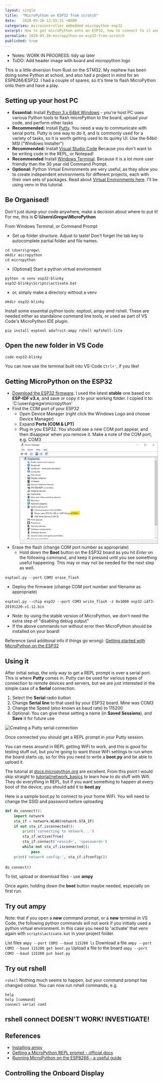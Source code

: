 ```yaml
---
layout: single
title:  "MicroPython on ESP32 from scratch"
date:   2020-05-26 13:55:31 +0000
categories: microcontroller embedded micropython esp32
excerpt: How to get microPython onto an ESP32, how to connect to it and write code. Some example code includes displaying text on an onboard OLED. I've tried to make this page completely noob friendly, and focused on Windows (the official docs are Linux-biased)
permalink: 2020-05-26-micropython-on-esp32-from-scratch
published: true
---
```


* Notes: WORK IN PROGRESS: tidy up later
* ToDO: Add header image with board and micropython logo


This is a little diversion from Rust on the STM32. My nephew has been doing some Python at school, and also had a project in mind for an ESP8266/ESP32. I had a couple of spares, so it's time to flash MicroPython onto them and have a play.

## Setting up your host PC 

* **Essential:** Install [Python 3.x 64bit Windows](https://www.python.org/downloads/windows/) - you're host PC uses various Python tools to flash microPython to the board, upload your code, and perform other tasks
* **Recommended:** Install [Putty](https://www.chiark.greenend.org.uk/~sgtatham/putty/latest.html). You need a way to communicate with serial ports. Putty is one way to do it, and is commonly used for a variety of tasks, so it is worth getting used to its quirky UI.  Use the 64bit MSI ("Windows Installer")
* **Recommended:** Install [Visual Studio Code](https://code.visualstudio.com/) Because you don't want to be writing code in the REPL, or Notepad!
* **Recommended** Install [Windows Terminal](https://aka.ms/terminal). Because it is a lot more user friendly than the 30 year old Command Prompt.
* **Optional:** Python Virtual Environments are very useful, as they allow you to create independent environments for different projects, each with their own sets of packages. Read about [Virtual Environments here](https://docs.python.org/3/tutorial/venv.html). I'll be using venv in this tutorial.

## Be Organised!

Don't just dump your code anywhere, make a decision about where to put it! For me, this is **C:\Users\Gregw\MicroPython**

From Windows Terminal, or Command Prompt

* Set up folder structure. Adjust to taste! Don't forget the tab key to autocomplete partial folder and file names.

```dos
cd \Users\gregw\
mkdir micropython
cd micropython
```

* [Optional] Start a python virtual environment

```dos
python -m venv esp32-blinky
esp32-blinky\Scripts\activate.bat
```
* or, simply make a directory without a venv

```dos
mkdir esp32-blinky
```

Install some essential python tools: esptool, ampy amd rshell. These are needed either as standalone command line tools, or used as part of VS Code's  MicroPython IDE plugin.

```dos
pip install esptool adafruit-ampy rshell mpfshell-lite
```

## Open the new folder in VS Code

```dos
code esp32-blinky
```

You can now use the terminal built into VS-Code ```Ctrl+'```, if you like! 

## Getting MicroPython on the ESP32

* [Download the ESP32 firmware](https://micropython.org/download/esp32/). I used the latest **stable** one based on **ESP-IDF v3.x**, and save or copy it to your working folder. I copied it to: 'C:\users\gregw\micropython'
* Find the COM port of your ESP32
  * Open Device Manager (right click the Windows Logo and choose Device Manager)
  * Expand **Ports (COM & LPT)**
  * Plug in you ESP32. You should see a new COM port appear, and then disappear when you remove it. Make a note of the COM port, e.g. COM3
    ![Finding the ESP32's COM port in Device Manager](../assets/images/device-manager-com-port.png)
* Erase the flash (change COM port number as appropriate)
    * Hold down the **Boot** button on the ESP32 board as you hit *Enter* on the following command, and keep it pressed until you see something useful happening. This may or may not be needed for the next step as well.

```esptool.py --port COM3 erase_flash```

* Deploy the firmware (change COM port number and filename as appropriate)

```esptool.py --chip esp32 --port COM3 write_flash -z 0x1000 esp32-idf3-20191220-v1.12.bin```

  * Note: by using the stable version of MicroPython, we don't need the extra step of "disabling debug output"
* If the above commands run without error then MicroPython should be installed on your board!

Reference (and additonal info if things go wrong): [Getting started with MicroPython on the ESP32](https://docs.micropython.org/en/latest/esp32/tutorial/intro.html)

## Using it

After initial setup, the only way to get a REPL prompt is over a serial port. This is where **Putty** comes in. Putty can be used for various types of connection to remote devices and servers, but we are just interested in the simple case of a **Serial** connection.
1. Select the **Serial** radio button
1. Change **Serial line** to that used by your ESP32 board. Mine was COM3
1. Change the Speed (also known as baud rate) to 115200
1. Optional: You can give these setting a name (in **Saved Sessions**), and **Save** it for future use

![Creating a Putty serial connection](../assets/images/putty-serial-connection.png)

Once connected you should get a REPL prompt in your Putty session. 

You can mess around in REPL getting WiFi to work, and this is good for testing stuff out, but you're going to want those WiFi settings to run when the board starts up, so for this you need to write a **boot.py** and be able to upload it.

The tutorial at [docs.micropython.org](https://docs.micropython.org/en/latest/esp8266) are excellent. From this point I would skip straight to [tutorial/network_basics](https://docs.micropython.org/en/latest/esp8266/tutorial/network_basics.html) to learn how to do stuff with Wifi. They do everything in REPL, but if you want something to happen at every boot of the device, you should add it to **boot.py**

Here is a sample boot.py to connect to your home WiFi. You will need to change the SSID and password before uploading

```python
def do_connect():
    import network
    sta_if = network.WLAN(network.STA_IF)
    if not sta_if.isconnected():
        print('connecting to network...')
        sta_if.active(True)
        sta_if.connect('<essid>', '<password>')
        while not sta_if.isconnected():
            pass
    print('network config:', sta_if.ifconfig())

do_connect()
```

To list, upload or download files - use **ampy**

Once again, holding down the **boot** button maybe needed, especially on first run.

## Try out ampy

Note: that if you open a **new** command prompt, or a **new** terminal in VS Code, the following python commands will not work if you initially used a python virtual environment. In this case you need to 'activate' that venv again with ```scripts\activate.bat``` in your project folder.

List files 
```ampy --port COM3 --baud 115200 ls```
Download a file 
```ampy --port COM3 --baud 115200 get boot.py```
Upload a file to the board 
```ampy --port COM3 --baud 115200 put boot.py```

## Try out rshell

```rshell``` Nothing much seems to happen, but your command prompt has changed colour. You can now run rshell commands, e.g.
```
help
help [command]
connect serial com3
```

## rshell connect DOESN'T WORK! INVESTIGATE!



## References

* [Installing ampy](https://learn.adafruit.com/micropython-basics-load-files-and-run-code/install-ampy)
* [Getting a MicroPython REPL prompt - official docs](https://docs.micropython.org/en/latest/esp8266/tutorial/repl.html)
* [Running MicroPython on the ESP8266 - a useful guide](https://pythonforundergradengineers.com/upload-py-files-to-esp8266-running-micropython.html)







## Controlling the Onboard Display




